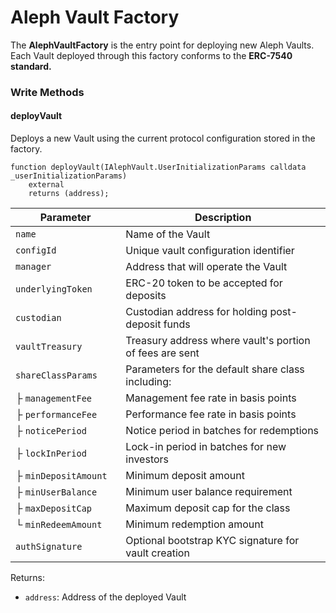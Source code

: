 # Aleph Vault Factory

The **AlephVaultFactory** is the entry point for deploying new Aleph Vaults. Each Vault deployed through this factory conforms to the **ERC-7540 standard.**

### Write Methods

#### deployVault

Deploys a new Vault using the current protocol configuration stored in the factory.

```solidity
function deployVault(IAlephVault.UserInitializationParams calldata _userInitializationParams)
    external
    returns (address);
```

<table><thead><tr><th width="160.33203125">Parameter</th><th>Description</th></tr></thead><tbody><tr><td><code>name</code></td><td>Name of the Vault</td></tr><tr><td><code>configId</code></td><td>Unique vault configuration identifier</td></tr><tr><td><code>manager</code></td><td>Address that will operate the Vault</td></tr><tr><td><code>underlyingToken</code></td><td>ERC-20 token to be accepted for deposits</td></tr><tr><td><code>custodian</code></td><td>Custodian address for holding post-deposit funds</td></tr><tr><td><code>vaultTreasury</code></td><td>Treasury address where vault's portion of fees are sent</td></tr><tr><td><code>shareClassParams</code></td><td>Parameters for the default share class including:</td></tr><tr><td>├ <code>managementFee</code></td><td>Management fee rate in basis points</td></tr><tr><td>├ <code>performanceFee</code></td><td>Performance fee rate in basis points</td></tr><tr><td>├ <code>noticePeriod</code></td><td>Notice period in batches for redemptions</td></tr><tr><td>├ <code>lockInPeriod</code></td><td>Lock-in period in batches for new investors</td></tr><tr><td>├ <code>minDepositAmount</code></td><td>Minimum deposit amount</td></tr><tr><td>├ <code>minUserBalance</code></td><td>Minimum user balance requirement</td></tr><tr><td>├ <code>maxDepositCap</code></td><td>Maximum deposit cap for the class</td></tr><tr><td>└ <code>minRedeemAmount</code></td><td>Minimum redemption amount</td></tr><tr><td><code>authSignature</code></td><td>Optional bootstrap KYC signature for vault creation</td></tr></tbody></table>

Returns:

* `address`: Address of the deployed Vault
